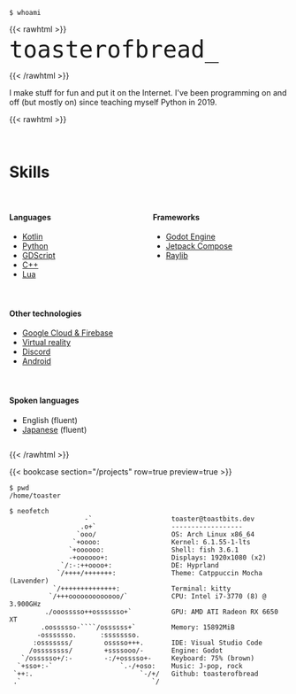 ---
---

<!-- {{< rawhtml >}}
<picture>
  <img align="right" height=160 src="https://streak-stats.demolab.com?user=toasterofbread&theme=catppuccin-mocha&hide_border=true&date_format=%5BY%20%5DM%20j&card_width=150&type=png&background=290F0F00&hide_total_contributions=true&hide_longest_streak=true">
</picture>
{{< /rawhtml >}} -->

`$ whoami`

{{< rawhtml >}}

<style>
  #heading {
    margin-top: -10px;

    * {
      font-family: monospace !important;
    }
    
    p {
      margin-bottom: -5px;
      opacity: 75%;
    }
  }

  #title {
    display: flex;
    font-size: 3em;
  }

  #cursor {
    animation: cursorAnimation 3s infinite;
    visibility: hidden;
  }

  @keyframes cursorAnimation {
    50% {
      visibility: visible;
    }
    51% {
      visibility: hidden;
    }
  }
</style>

<div id="heading">
  <div id="title">toasterofbread<div id="cursor">_</div></div>
</div>

{{< /rawhtml >}}

I make stuff for fun and put it on the Internet. I've been programming on and off (but mostly on) since teaching myself Python in 2019.

{{< rawhtml >}}
<style>
  #row {
    display: flex;
    justify-content: space-between;
    flex-wrap: wrap;
    row-gap: 20px;
    
    div {
      padding-right: 100px;
    }
  }
</style>

<br>
<h1>Skills</h1>
<br>

<div id="row">
  <div>
    <h4>Languages</h4>
    <ul>
      <li><a href="projects?tag=Kotlin">Kotlin</a></li>
      <li><a href="projects?tag=Python">Python</a></li>
      <li><a href="projects?tag=Godot">GDScript</a></li>
      <li><a href="projects?tag=C%2B%2B">C++</a></li>
      <li><a href="projects?tag=Lua">Lua</a></li>
    </ul>
  </div>

  <div>
    <h4>Frameworks</h4>
    <ul>
      <li><a href="projects?tag=Godot">Godot Engine</a></li>
      <li><a href="projects?tag=Jetpack+Compose">Jetpack Compose</a></li>
      <li><a href="projects?tag=Raylib">Raylib</a></li>
    </ul>
  </div>

  <div>
    <h4>Other technologies</h4>
    <ul>
      <li><a href="projects?tag=GCloud">Google Cloud & Firebase</a></li>
      <li><a href="projects?tag=VR">Virtual reality</a></li>
      <li><a href="projects?tag=Discord">Discord</a></li>
      <li><a href="projects?tag=Android">Android</a></li>
    </ul>
  </div>

  <div>
    <h4>Spoken languages</h4>
    <ul>
      <li>English (fluent)</li>
      <li><a href="projects?tag=Japanese">Japanese</a> (fluent)</li>
    </ul>
  </div>
</div>

{{< /rawhtml >}}

{{< bookcase section="/projects" row=true preview=true >}}

```
$ pwd
/home/toaster

$ neofetch
                   -`                    toaster@toastbits.dev
                  .o+`                   ------------------
                 `ooo/                   OS: Arch Linux x86_64
                `+oooo:                  Kernel: 6.1.55-1-lts
               `+oooooo:                 Shell: fish 3.6.1
               -+oooooo+:                Displays: 1920x1080 (x2)
             `/:-:++oooo+:               DE: Hyprland
            `/++++/+++++++:              Theme: Catppuccin Mocha (Lavender)
           `/++++++++++++++:             Terminal: kitty
          `/+++ooooooooooooo/`           CPU: Intel i7-3770 (8) @ 3.900GHz
         ./ooosssso++osssssso+`          GPU: AMD ATI Radeon RX 6650 XT
        .oossssso-````/ossssss+`         Memory: 15892MiB
       -osssssso.      :ssssssso.        
      :osssssss/        osssso+++.       IDE: Visual Studio Code
     /ossssssss/        +ssssooo/-       Engine: Godot
   `/ossssso+/:-        -:/+osssso+-     Keyboard: 75% (brown)
  `+sso+:-`                 `.-/+oso:    Music: J-pop, rock
 `++:.                           `-/+/   Github: toasterofbread
 .`                                 `/   
```
